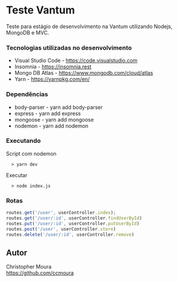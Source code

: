 # Teste Vantum

Teste para estágio de desenvolvimento na Vantum utilizando Nodejs, MongoDB e MVC.

### Tecnologias utilizadas no desenvolvimento

* Visual Studio Code - https://code.visualstudio.com
* Insomnia - https://insomnia.rest
* Mongo DB Atlas - https://www.mongodb.com/cloud/atlas
* Yarn - https://yarnpkg.com/en/

### Dependências

* body-parser - yarn add body-parser
* express - yarn add express
* mongoose - yarn add mongoose
* nodemon - yarn add nodemon

### Executando

Script com nodemon
```
  > yarn dev
```
Executar
```
  > node index.js
```
### Rotas

```javascript
routes.get('/user', userController.index);
routes.get('/user/:id', userController.findUserById)
routes.put('/user/:id', userController.putUserById)
routes.post('/user', userController.store)
routes.delete('/user/:id', userController.remove)
```

## Autor

Christopher Moura  
https://github.com/ccmoura
